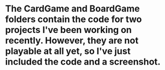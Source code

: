 # The CardGame and BoardGame folders contain the code for two projects I've been working on recently. However, they are not playable at all yet, so I've just included the code and a screenshot. 
